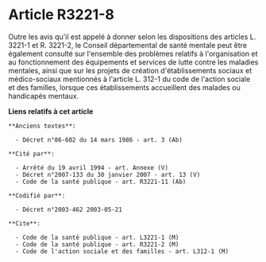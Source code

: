 # Article R3221-8

Outre les avis qu'il est appelé à donner selon les dispositions des articles L. 3221-1 et R. 3221-2, le Conseil départemental
de santé mentale peut être également consulté sur l'ensemble des problèmes relatifs à l'organisation et au fonctionnement des
équipements et services de lutte contre les maladies mentales, ainsi que sur les projets de création d'établissements sociaux
et médico-sociaux mentionnés à l'article L. 312-1 du code de l'action sociale et des familles, lorsque ces établissements
accueillent des malades ou handicapés mentaux.

**Liens relatifs à cet article**

	**Anciens textes**:

	  - Décret n°86-602 du 14 mars 1986 - art. 3 (Ab)

	**Cité par**:

	  - Arrêté du 19 avril 1994 - art. Annexe (V)
	  - Décret n°2007-133 du 30 janvier 2007 - art. 13 (V)
	  - Code de la santé publique - art. R3221-11 (Ab)

	**Codifié par**:

	  - Décret n°2003-462 2003-05-21

	**Cite**:

	  - Code de la santé publique - art. L3221-1 (M)
	  - Code de la santé publique - art. R3221-2 (M)
	  - Code de l'action sociale et des familles - art. L312-1 (M)
